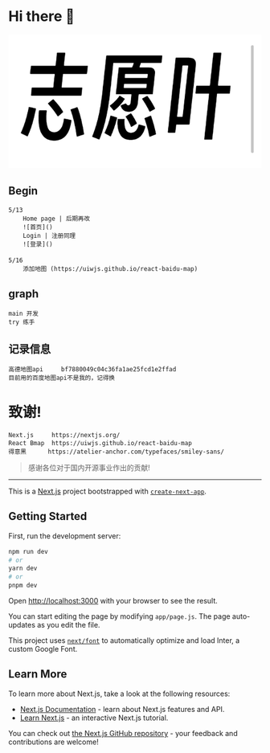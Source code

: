 # Hi there  👋
 ![叶志愿](./public/textlogo.png)
## Begin

    5/13 
        Home page | 后期再改
        ![首页]()
        Login | 注册同理
        ![登录]()
    
    5/16
        添加地图 (https://uiwjs.github.io/react-baidu-map)

## graph

    main 开发
    try 练手

## 记录信息

    高德地图api 	bf7880049c04c36fa1ae25fcd1e2ffad
    目前用的百度地图api不是我的，记得换

# 致谢!

    Next.js     https://nextjs.org/
    React Bmap  https://uiwjs.github.io/react-baidu-map
    得意黑      https://atelier-anchor.com/typefaces/smiley-sans/

> 感谢各位对于国内开源事业作出的贡献!

--- 

This is a [Next.js](https://nextjs.org/) project bootstrapped with [`create-next-app`](https://github.com/vercel/next.js/tree/canary/packages/create-next-app).

## Getting Started

First, run the development server:

```bash
npm run dev
# or
yarn dev
# or
pnpm dev
```

Open [http://localhost:3000](http://localhost:3000) with your browser to see the result.

You can start editing the page by modifying `app/page.js`. The page auto-updates as you edit the file.

This project uses [`next/font`](https://nextjs.org/docs/basic-features/font-optimization) to automatically optimize and load Inter, a custom Google Font.

## Learn More

To learn more about Next.js, take a look at the following resources:

- [Next.js Documentation](https://nextjs.org/docs) - learn about Next.js features and API.
- [Learn Next.js](https://nextjs.org/learn) - an interactive Next.js tutorial.

You can check out [the Next.js GitHub repository](https://github.com/vercel/next.js/) - your feedback and contributions are welcome!